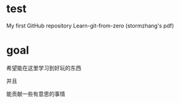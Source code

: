 # test
My first GitHub repository
Learn-git-from-zero (stormzhang's pdf)

# goal

希望能在这里学习到好玩的东西

并且

能贡献一些有意思的事情